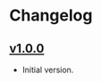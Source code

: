 # Changelog

## [v1.0.0](https://github.com/combine/objection-auth/tree/v1.0.0)

- Initial version.
